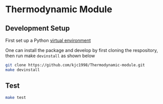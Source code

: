 # Thermodynamic Module

## Development Setup

First set up a Python [virtual environment](https://docs.python.org/3/library/venv.html)

One can install the package and develop by first cloning the respository, then run make `devinstall` as shown below

```bash
git clone https://github.com/kjc1998/Thermodynamic-module.git
make devinstall
```

## Test

```bash
make test
```
